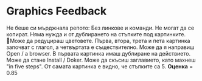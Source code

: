 
# Graphics Feedback #
Не беше си мърджнала репото: Без линкове и команди. Не могат да се копират. Няма нужда и от дублирането на стъпките под картинките. Може да редуцираш цветовете. Първа, втора, трета и пета картинка започват с глагол, а четвъртата е съществително. Може да я направиш Open / a browser. В първата картинка имаш дублиране на действието. Може да стане Install / Doker. 
Може да скъсиш заглавието, като махнеш "in five steps". От самата картинка е видно, че стъпките са 5.
**Оценка** = 0.85
